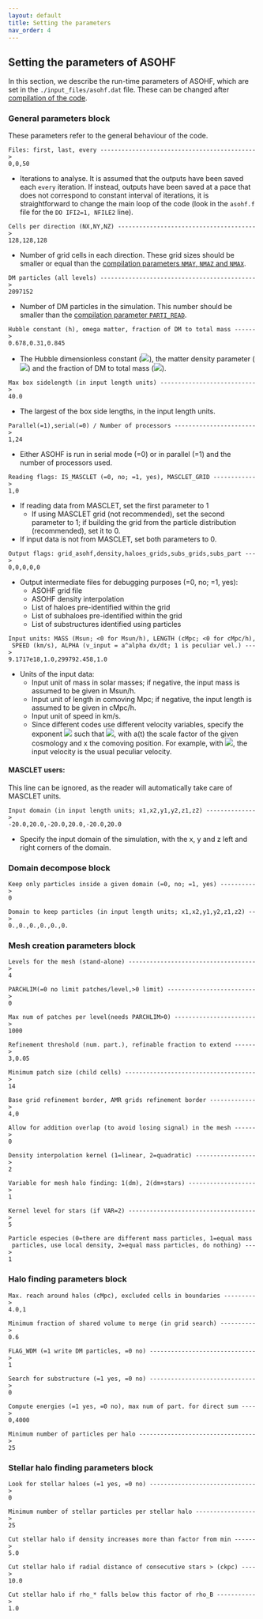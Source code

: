 ```yaml
---
layout: default
title: Setting the parameters
nav_order: 4
---
```


## Setting the parameters of ASOHF

In this section, we describe the run-time parameters of ASOHF, which are set in the `./input_files/asohf.dat` file. These can be changed after [compilation of the code](get_ASOHF#compilation).

### General parameters block

These parameters refer to the general behaviour of the code.

```
Files: first, last, every -------------------------------------------->
0,0,50
```
- Iterations to analyse. It is assumed that the outputs have been saved each `every` iteration. If instead, outputs have been saved at a pace that does not correspond to constant interval of iterations, it is straightforward to change the main loop of the code (look in the `asohf.f` file for the `DO IFI2=1, NFILE2` line). 

```
Cells per direction (NX,NY,NZ) --------------------------------------->
128,128,128
```
- Number of grid cells in each direction. These grid sizes should be smaller or equal than the [compilation parameters `NMAY`, `NMAZ` and `NMAX`](get_ASOHF#compilation-time-parameters).

```
DM particles (all levels) -------------------------------------------->
2097152
```
- Number of DM particles in the simulation. This number should be smaller than the [compilation parameter `PARTI_READ`](get_ASOHF#compilation-time-parameters).

```
Hubble constant (h), omega matter, fraction of DM to total mass ------>
0.678,0.31,0.845
```
- The Hubble dimensionless constant (<img src="https://render.githubusercontent.com/render/math?math=h\equiv H_0/(100\,\mathrm{km}\,\mathrm{s}^{-1}\,\mathrm{Mpc}^{-1})">), the matter density parameter (<img src="https://render.githubusercontent.com/render/math?math=\Omega_m=\rho_B(z=0)/\rho_\mathrm{crit}(z=0)">) and the fraction of DM to total mass (<img src="https://render.githubusercontent.com/render/math?math=f_\mathrm{DM}\equiv 1 - \Omega_b / \Omega_m">).
```
Max box sidelength (in input length units) --------------------------->
40.0
```
- The largest of the box side lengths, in the input length units.
```
Parallel(=1),serial(=0) / Number of processors ----------------------->
1,24
```
- Either ASOHF is run in serial mode (=0) or in parallel (=1) and the number of processors used.
```
Reading flags: IS_MASCLET (=0, no; =1, yes), MASCLET_GRID ------------>
1,0
```
- If reading data from MASCLET, set the first parameter to 1
   - If using MASCLET grid (not recommended), set the second parameter to 1; if building the grid from the particle distribution (recommended), set it to 0.
- If input data is not from MASCLET, set both parameters to 0.
```
Output flags: grid_asohf,density,haloes_grids,subs_grids,subs_part --->
0,0,0,0,0
```
- Output intermediate files for debugging purposes (=0, no; =1, yes):
    - ASOHF grid file 
    - ASOHF density interpolation 
    - List of haloes pre-identified within the grid
    - List of subhaloes pre-identified within the grid 
    - List of substructures identified using particles
```
Input units: MASS (Msun; <0 for Msun/h), LENGTH (cMpc; <0 for cMpc/h),
 SPEED (km/s), ALPHA (v_input = a^alpha dx/dt; 1 is peculiar vel.) --->
9.1717e18,1.0,299792.458,1.0
```
- Units of the input data:
    - Input unit of mass in solar masses; if negative, the input mass is assumed to be given in Msun/h.
    - Input unit of length in comoving Mpc; if negative, the input length is assumed to be given in cMpc/h.
    - Input unit of speed in km/s.
    - Since different codes use different velocity variables, specify the exponent <img src="https://render.githubusercontent.com/render/math?math=\alpha"> such that <img src="https://render.githubusercontent.com/render/math?math=\mathbf{v}_\mathrm{input} = a(t)^\alpha \frac{\mathrm{d}\mathbf{x}}{\mathrm{d}t}">, with a(t) the scale factor of the given cosmology and x the comoving position. For example, with <img src="https://render.githubusercontent.com/render/math?math=\alpha=1">, the input velocity is the usual peculiar velocity.
#### MASCLET users:
This line can be ignored, as the reader will automatically take care of MASCLET units.
```
Input domain (in input length units; x1,x2,y1,y2,z1,z2) -------------->
-20.0,20.0,-20.0,20.0,-20.0,20.0
```
- Specify the input domain of the simulation, with the x, y and z left and right corners of the domain.

### Domain decompose block

```
Keep only particles inside a given domain (=0, no; =1, yes) ---------->
0
```
```
Domain to keep particles (in input length units; x1,x2,y1,y2,z1,z2) -->
0.,0.,0.,0.,0.,0.
```


### Mesh creation parameters block

```
Levels for the mesh (stand-alone) ------------------------------------>
4
```
```
PARCHLIM(=0 no limit patches/level,>0 limit) ------------------------->
0
```
```
Max num of patches per level(needs PARCHLIM>0) ----------------------->
1000
```
```
Refinement threshold (num. part.), refinable fraction to extend ------>
3,0.05
```
```
Minimum patch size (child cells) ------------------------------------->
14
```
```
Base grid refinement border, AMR grids refinement border ------------->
4,0
```
```
Allow for addition overlap (to avoid losing signal) in the mesh ------>
0
```
```
Density interpolation kernel (1=linear, 2=quadratic) ----------------->
2
```
```
Variable for mesh halo finding: 1(dm), 2(dm+stars) ------------------->
1
```
```
Kernel level for stars (if VAR=2) ------------------------------------>
5
```
```
Particle especies (0=there are different mass particles, 1=equal mass
 particles, use local density, 2=equal mass particles, do nothing) --->
1
```

### Halo finding parameters block

```
Max. reach around halos (cMpc), excluded cells in boundaries --------->
4.0,1
```
```
Minimum fraction of shared volume to merge (in grid search) ---------->
0.6
```
```
FLAG_WDM (=1 write DM particles, =0 no) ------------------------------>
1
```
```
Search for substructure (=1 yes, =0 no) ------------------------------>
0
```
```
Compute energies (=1 yes, =0 no), max num of part. for direct sum ---->
0,4000
```
```
Minimum number of particles per halo --------------------------------->
25
```


### Stellar halo finding parameters block

```
Look for stellar haloes (=1 yes, =0 no) ------------------------------>
0
```
```
Minimum number of stellar particles per stellar halo ----------------->
25
```
```
Cut stellar halo if density increases more than factor from min ------>
5.0
```
```
Cut stellar halo if radial distance of consecutive stars > (ckpc) ---->
10.0
```
```
Cut stellar halo if rho_* falls below this factor of rho_B ----------->
1.0
```
